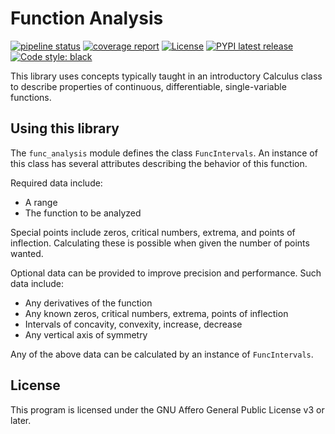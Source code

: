 # Function Analysis

[![pipeline status](https://gitlab.com/Seirdy/func-analysis/badges/master/pipeline.svg)](https://gitlab.com/Seirdy/func-analysis/commits/master)
[![coverage report](https://gitlab.com/Seirdy/func-analysis/badges/master/coverage.svg)](https://gitlab.com/Seirdy/func-analysis/commits/master)
[![License](https://img.shields.io/pypi/l/func-analysis.svg)](https://gitlab.com/Seirdy/func-analysis/blob/master/LICENSE)
[![PYPI latest release](https://img.shields.io/pypi/pyversions/func-analysis.svg)](https://pypi.org/project/func-analysis/)
[![Code style: black](https://img.shields.io/badge/code%20style-black-000000.svg)](https://github.com/ambv/black)

This library uses concepts typically taught in an introductory Calculus class to describe properties of continuous, differentiable, single-variable functions.

## Using this library

The `func_analysis` module defines the class `FuncIntervals`. An instance of this class has several attributes describing the behavior of this function.

Required data include:

- A range
- The function to be analyzed

Special points include zeros, critical numbers, extrema, and points of inflection. Calculating these is possible when given the number of points wanted.

Optional data can be provided to improve precision and performance. Such data include:

- Any derivatives of the function
- Any known zeros, critical numbers, extrema, points of inflection
- Intervals of concavity, convexity, increase, decrease
- Any vertical axis of symmetry

Any of the above data can be calculated by an instance of `FuncIntervals`.

## License

This program is licensed under the GNU Affero General Public License v3 or later.
